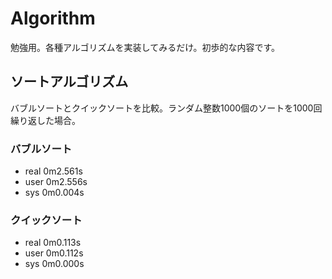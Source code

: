 # Algorithm
勉強用。各種アルゴリズムを実装してみるだけ。初歩的な内容です。

## ソートアルゴリズム
バブルソートとクイックソートを比較。ランダム整数1000個のソートを1000回繰り返した場合。

### バブルソート
 * real	0m2.561s
 * user	0m2.556s
 * sys	0m0.004s

### クイックソート
 * real	0m0.113s
 * user	0m0.112s
 * sys	0m0.000s
